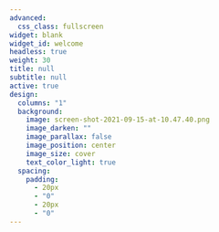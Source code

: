 ```yaml
---
advanced:
  css_class: fullscreen
widget: blank
widget_id: welcome
headless: true
weight: 30
title: null
subtitle: null
active: true
design:
  columns: "1"
  background:
    image: screen-shot-2021-09-15-at-10.47.40.png
    image_darken: ""
    image_parallax: false
    image_position: center
    image_size: cover
    text_color_light: true
  spacing:
    padding:
      - 20px
      - "0"
      - 20px
      - "0"
---
```

